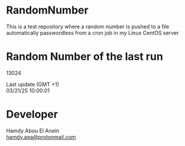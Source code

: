# RandomNumber    
This is a test repository where a random number is pushed to a file automatically passwordless from a cron job in my Linux CentOS server    
# Random Number of the last run   
13024
      
Last update (GMT +1)    
03/21/25 10:00:01
# Developer    
Hamdy Abou El Anein   
hamdy.aea@protonmail.com
